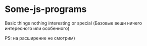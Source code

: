 # Some-js-programs
Basic things nothing interesting or special (Базовые вещи ничего интересного или особенного)

PS: на расширение не смотрим)
